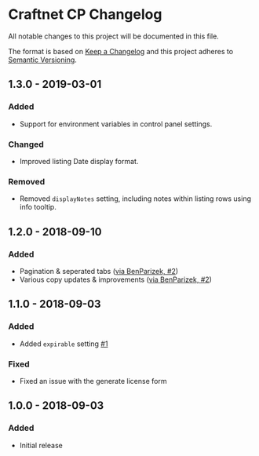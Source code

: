 # Craftnet CP Changelog

All notable changes to this project will be documented in this file.

The format is based on [Keep a Changelog](http://keepachangelog.com/) and this project adheres to [Semantic Versioning](http://semver.org/).

## 1.3.0 - 2019-03-01
### Added
- Support for environment variables in control panel settings.
### Changed
- Improved listing Date display format.
### Removed
- Removed `displayNotes` setting, including notes within listing rows using info tooltip.

## 1.2.0 - 2018-09-10
### Added
- Pagination & seperated tabs ([via BenParizek, #2](https://github.com/studioespresso/craft3-craftnet-cp/pull/2))
- Various copy updates & improvements ([via BenParizek, #2](https://github.com/studioespresso/craft3-craftnet-cp/pull/2))

## 1.1.0 - 2018-09-03
### Added
- Added ``expirable`` setting [#1](https://github.com/studioespresso/craft3-craftnet-cp/issues/1)
### Fixed
- Fixed an issue with the generate license form

## 1.0.0 - 2018-09-03
### Added
- Initial release
